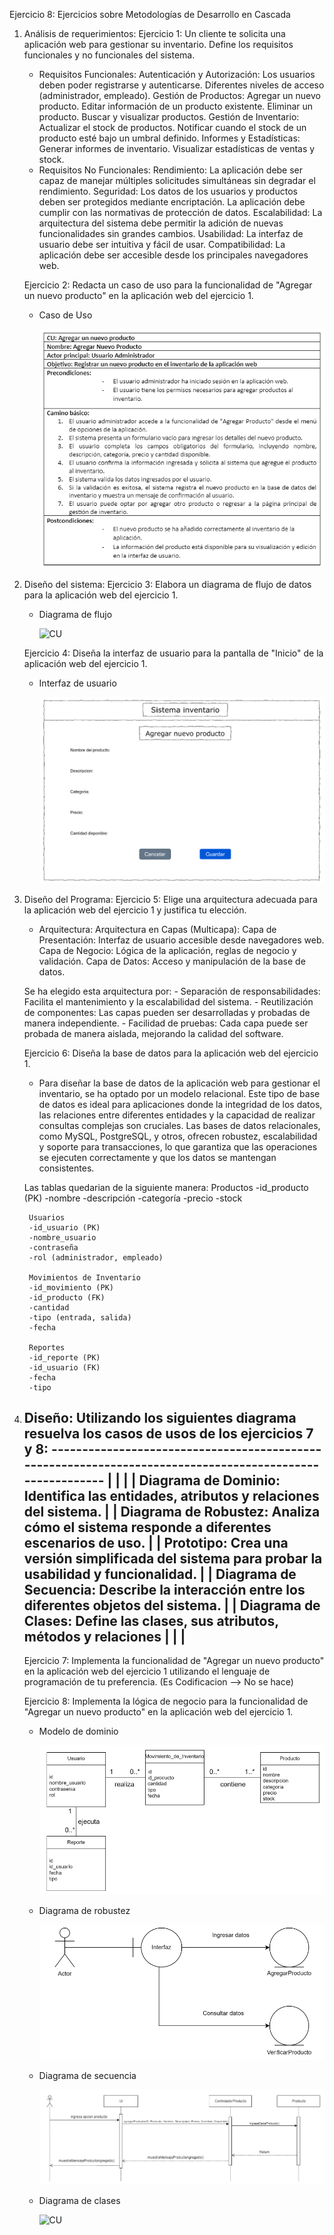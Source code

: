 Ejercicio 8: Ejercicios sobre Metodologías de Desarrollo en Cascada

1. Análisis de requerimientos:
    Ejercicio 1: Un cliente te solicita una aplicación web para gestionar su inventario. Define los requisitos funcionales y no funcionales del sistema.
    - Requisitos Funcionales:
        Autenticación y Autorización:
            Los usuarios deben poder registrarse y autenticarse.
            Diferentes niveles de acceso (administrador, empleado).
        Gestión de Productos:
            Agregar un nuevo producto.
            Editar información de un producto existente.
            Eliminar un producto.
            Buscar y visualizar productos.
        Gestión de Inventario:
            Actualizar el stock de productos.
            Notificar cuando el stock de un producto esté bajo un umbral definido.
        Informes y Estadísticas:
            Generar informes de inventario.
            Visualizar estadísticas de ventas y stock.
    - Requisitos No Funcionales:
        Rendimiento:
            La aplicación debe ser capaz de manejar múltiples solicitudes simultáneas sin degradar el rendimiento.
        Seguridad:
            Los datos de los usuarios y productos deben ser protegidos mediante encriptación.
            La aplicación debe cumplir con las normativas de protección de datos.
        Escalabilidad:
            La arquitectura del sistema debe permitir la adición de nuevas funcionalidades sin grandes cambios.
        Usabilidad:
            La interfaz de usuario debe ser intuitiva y fácil de usar.
        Compatibilidad:
            La aplicación debe ser accesible desde los principales navegadores web.

    Ejercicio 2: Redacta un caso de uso para la funcionalidad de "Agregar un nuevo producto" en la aplicación web del ejercicio 1.
    - Caso de Uso
        
        ![CU](./resources/caso-de-uso.png)

2. Diseño del sistema:
    Ejercicio 3: Elabora un diagrama de flujo de datos para la aplicación web del ejercicio 1.
    - Diagrama de flujo
        
        ![CU](./resources/DF.png)

    Ejercicio 4: Diseña la interfaz de usuario para la pantalla de "Inicio" de la aplicación web del ejercicio 1.
    - Interfaz de usuario

        ![CU](./resources/interfaz-de-usuario.png)

3. Diseño del Programa:
    Ejercicio 5: Elige una arquitectura adecuada para la aplicación web del ejercicio 1 y justifica tu elección.
    - Arquitectura:
        Arquitectura en Capas (Multicapa):
        Capa de Presentación: Interfaz de usuario accesible desde navegadores web.
        Capa de Negocio: Lógica de la aplicación, reglas de negocio y validación.
        Capa de Datos: Acceso y manipulación de la base de datos.
    
    Se ha elegido esta arquitectura por:
        - Separación de responsabilidades: Facilita el mantenimiento y la escalabilidad del sistema.
        - Reutilización de componentes: Las capas pueden ser desarrolladas y probadas de manera independiente.
        - Facilidad de pruebas: Cada capa puede ser probada de manera aislada, mejorando la calidad del software.
    
    Ejercicio 6: Diseña la base de datos para la aplicación web del ejercicio 1.
    - Para diseñar la base de datos de la aplicación web para gestionar el inventario, se ha optado por un modelo relacional. Este tipo de base de datos es ideal para aplicaciones donde la integridad de los datos, las relaciones entre diferentes entidades y la capacidad de realizar consultas complejas son cruciales. Las bases de datos relacionales, como MySQL, PostgreSQL, y otros, ofrecen robustez, escalabilidad y soporte para transacciones, lo que garantiza que las operaciones se ejecuten correctamente y que los datos se mantengan consistentes.

    Las tablas quedarian de la siguiente manera:
        Productos
        -id_producto (PK)
        -nombre
        -descripción
        -categoría
        -precio
        -stock

        Usuarios
        -id_usuario (PK)
        -nombre_usuario
        -contraseña
        -rol (administrador, empleado)

        Movimientos de Inventario
        -id_movimiento (PK)
        -id_producto (FK)
        -cantidad
        -tipo (entrada, salida)
        -fecha

        Reportes
        -id_reporte (PK)
        -id_usuario (FK)
        -fecha
        -tipo

4. Diseño:
    Utilizando los siguientes diagrama resuelva los casos de usos de los  ejercicios 7 y 8: 
    ---------------------------------------------------------------------------------------------------------                |
    |                                                                                                       |
    |    Diagrama de Dominio: Identifica las entidades, atributos y relaciones del sistema.                 |
    |    Diagrama de Robustez: Analiza cómo el sistema responde a diferentes escenarios de uso.             |
    |    Prototipo: Crea una versión simplificada del sistema para probar la usabilidad y funcionalidad.    |
    |    Diagrama de Secuencia: Describe la interacción entre los diferentes objetos del sistema.           |
    |    Diagrama de Clases: Define las clases, sus atributos, métodos y relaciones                         |
    |                                                                                                       |
    ---------------------------------------------------------------------------------------------------------
    
    Ejercicio 7: Implementa la funcionalidad de "Agregar un nuevo producto" en la aplicación web del ejercicio 1 utilizando el lenguaje de programación de tu preferencia.
    (Es Codificacion --> No se hace)

    Ejercicio 8: Implementa la lógica de negocio para la funcionalidad de "Agregar un nuevo producto" en la aplicación web del ejercicio 1.
    - Modelo de dominio

        ![CU](./resources/modelo-de-dominio.png)

    - Diagrama de robustez

        ![CU](./resources/diagrama-de-robustez.png)
   
    - Diagrama de secuencia

        ![CU](./resources/diagrama-de-secuencia.png)

    - Diagrama de clases

        ![CU](./resources/diagrama-de-clase.png)